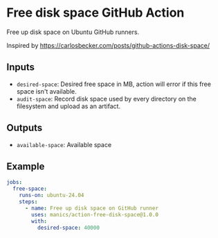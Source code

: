 # Free disk space GitHub Action

Free up disk space on Ubuntu GitHub runners.

Inspired by https://carlosbecker.com/posts/github-actions-disk-space/

## Inputs
- `desired-space`: Desired free space in MB, action will error if this free space isn't available.
- `audit-space`: Record disk space used by every directory on the filesystem and upload as an artifact.

## Outputs
- `available-space`: Available space

## Example

```yaml
jobs:
  free-space:
    runs-on: ubuntu-24.04
    steps:
      - name: Free up disk space on GitHub runner
        uses: manics/action-free-disk-space@1.0.0
        with:
          desired-space: 40000
```
